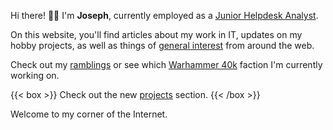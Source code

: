 Hi there! 👋🏻 I'm **Joseph**, currently employed as a [Junior Helpdesk Analyst](https://www.linkedin.com/in/josephsfleet/).

On this website, you'll find articles about my work in IT, updates on my hobby projects, as well as things of [general interest](https://comfybox.floofey.dog/) from around the web.

Check out my [ramblings](/blog) or see which [Warhammer 40k](/hobby) faction I'm currently working on.

{{< box >}}
Check out the new [projects](/projects) section.
{{< /box >}}

Welcome to my corner of the Internet.